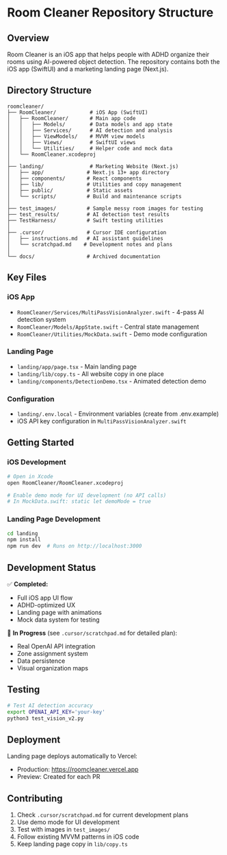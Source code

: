 # Room Cleaner Repository Structure

## Overview
Room Cleaner is an iOS app that helps people with ADHD organize their rooms using AI-powered object detection. The repository contains both the iOS app (SwiftUI) and a marketing landing page (Next.js).

## Directory Structure

```
roomcleaner/
├── RoomCleaner/           # iOS App (SwiftUI)
│   ├── RoomCleaner/       # Main app code
│   │   ├── Models/        # Data models and app state
│   │   ├── Services/      # AI detection and analysis
│   │   ├── ViewModels/    # MVVM view models
│   │   ├── Views/         # SwiftUI views
│   │   └── Utilities/     # Helper code and mock data
│   └── RoomCleaner.xcodeproj
│
├── landing/               # Marketing Website (Next.js)
│   ├── app/              # Next.js 13+ app directory
│   ├── components/       # React components
│   ├── lib/              # Utilities and copy management
│   ├── public/           # Static assets
│   └── scripts/          # Build and maintenance scripts
│
├── test_images/          # Sample messy room images for testing
├── test_results/         # AI detection test results
├── TestHarness/          # Swift testing utilities
│
├── .cursor/              # Cursor IDE configuration
│   ├── instructions.md   # AI assistant guidelines
│   └── scratchpad.md    # Development notes and plans
│
└── docs/                 # Archived documentation
```

## Key Files

### iOS App
- `RoomCleaner/Services/MultiPassVisionAnalyzer.swift` - 4-pass AI detection system
- `RoomCleaner/Models/AppState.swift` - Central state management
- `RoomCleaner/Utilities/MockData.swift` - Demo mode configuration

### Landing Page
- `landing/app/page.tsx` - Main landing page
- `landing/lib/copy.ts` - All website copy in one place
- `landing/components/DetectionDemo.tsx` - Animated detection demo

### Configuration
- `landing/.env.local` - Environment variables (create from .env.example)
- iOS API key configuration in `MultiPassVisionAnalyzer.swift`

## Getting Started

### iOS Development
```bash
# Open in Xcode
open RoomCleaner/RoomCleaner.xcodeproj

# Enable demo mode for UI development (no API calls)
# In MockData.swift: static let demoMode = true
```

### Landing Page Development
```bash
cd landing
npm install
npm run dev  # Runs on http://localhost:3000
```

## Development Status

✅ **Completed:**
- Full iOS app UI flow
- ADHD-optimized UX
- Landing page with animations
- Mock data system for testing

🚧 **In Progress** (see `.cursor/scratchpad.md` for detailed plan):
- Real OpenAI API integration
- Zone assignment system
- Data persistence
- Visual organization maps

## Testing

```bash
# Test AI detection accuracy
export OPENAI_API_KEY='your-key'
python3 test_vision_v2.py
```

## Deployment

Landing page deploys automatically to Vercel:
- Production: https://roomcleaner.vercel.app
- Preview: Created for each PR

## Contributing

1. Check `.cursor/scratchpad.md` for current development plans
2. Use demo mode for UI development
3. Test with images in `test_images/`
4. Follow existing MVVM patterns in iOS code
5. Keep landing page copy in `lib/copy.ts` 